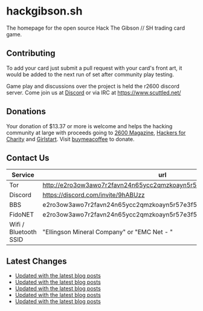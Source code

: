 # hackgibson.sh
The homepage for the open source Hack The Gibson // SH trading card game.


## Contributing

To add your card just submit a pull request with your card's front art, it would be added to the next run of set after community play testing.

Game play and discussions over the project is held the r2600 discord server. Come join us at [Discord](https://discord.com/invite/9hABUzz) or via IRC at https://www.scuttled.net/


## Donations

Your donation of $13.37 or more is welcome and helps the hacking community at large with proceeds going to [2600 Magazine](https://2600.com/), [Hackers for Charity](https://hackersforcharity.org) and [Girlstart](https://girlstart.org).  Visit [buymeacoffee](https://www.buymeacoffee.com/hackgibson.sh) to donate.


## Contact Us

Service | url
-|-
Tor | http://e2ro3ow3awo7r2favn24n65ycc2qmzkoayn5r57e3f56nvjwdcgg32ad.onion
Discord | https://discord.com/invite/9hABUzz
BBS | e2ro3ow3awo7r2favn24n65ycc2qmzkoayn5r57e3f56nvjwdcgg32ad.onion:23
FidoNET | e2ro3ow3awo7r2favn24n65ycc2qmzkoayn5r57e3f56nvjwdcgg32ad.onion:24554
Wifi / Bluetooth SSID | "Ellingson Mineral Company" or "EMC Net - <fidonet address>"

## Latest Changes
<!-- BLOG-POST-LIST:START -->
- [Updated with the latest blog posts](https://github.com/DFW2600/hackgibson.sh/commit/c08994d4798c780099b59fedc674321d45fbf01e)
- [Updated with the latest blog posts](https://github.com/DFW2600/hackgibson.sh/commit/e3b4895f53bc9738677945e763717acf7bde31e1)
- [Updated with the latest blog posts](https://github.com/DFW2600/hackgibson.sh/commit/c4959220d7f4cf6272eb39b5b2b9db8e69ceca04)
- [Updated with the latest blog posts](https://github.com/DFW2600/hackgibson.sh/commit/e793b78c20eed3558562a806452d1f1336b2356f)
- [Updated with the latest blog posts](https://github.com/DFW2600/hackgibson.sh/commit/0d92cb06c7ae68ea9e49b1ad68c7d705d61e3371)
<!-- BLOG-POST-LIST:END -->
